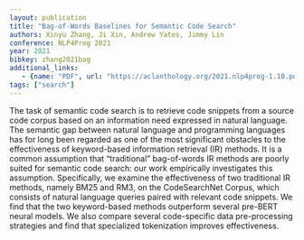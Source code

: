 ```yaml
---
layout: publication
title: "Bag-of-Words Baselines for Semantic Code Search"
authors: Xinyu Zhang, Ji Xin, Andrew Yates, Jimmy Lin
conference: NLP4Prog 2021
year: 2021
bibkey: zhang2021bag
additional_links:
   - {name: "PDF", url: "https://aclanthology.org/2021.nlp4prog-1.10.pdf"}
tags: ["search"]
---
```

The task of semantic code search is to retrieve code snippets from a source code corpus based on an information need expressed in natural language. The semantic gap between natural language and programming languages has for long been regarded as one of the most significant obstacles to the effectiveness of keyword-based information retrieval (IR) methods. It is a common assumption that “traditional” bag-of-words IR methods are poorly suited for semantic code search: our work empirically investigates this assumption. Specifically, we examine the effectiveness of two traditional IR methods, namely BM25 and RM3, on the CodeSearchNet Corpus, which consists of natural language queries paired with relevant code snippets. We find that the two keyword-based methods outperform several pre-BERT neural models. We also compare several code-specific data pre-processing strategies and find that specialized tokenization improves effectiveness.
